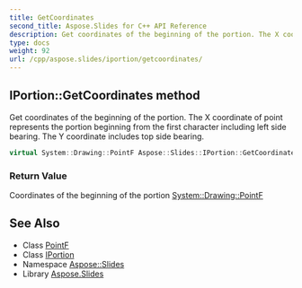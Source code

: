 ```yaml
---
title: GetCoordinates
second_title: Aspose.Slides for C++ API Reference
description: Get coordinates of the beginning of the portion. The X coordinate of point represents the portion beginning from the first character including left side bearing. The Y coordinate includes top side bearing.
type: docs
weight: 92
url: /cpp/aspose.slides/iportion/getcoordinates/
---
```

## IPortion::GetCoordinates method


Get coordinates of the beginning of the portion. The X coordinate of point represents the portion beginning from the first character including left side bearing. The Y coordinate includes top side bearing.

```cpp
virtual System::Drawing::PointF Aspose::Slides::IPortion::GetCoordinates()=0
```


### Return Value

Coordinates of the beginning of the portion [System::Drawing::PointF](../../../system.drawing/pointf/)

## See Also

* Class [PointF](../../../system.drawing/pointf/)
* Class [IPortion](../)
* Namespace [Aspose::Slides](../../)
* Library [Aspose.Slides](../../../)
